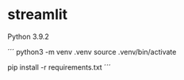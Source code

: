 # streamlit

Python 3.9.2

´´´
python3 -m venv .venv
source .venv/bin/activate

pip install -r requirements.txt
´´´